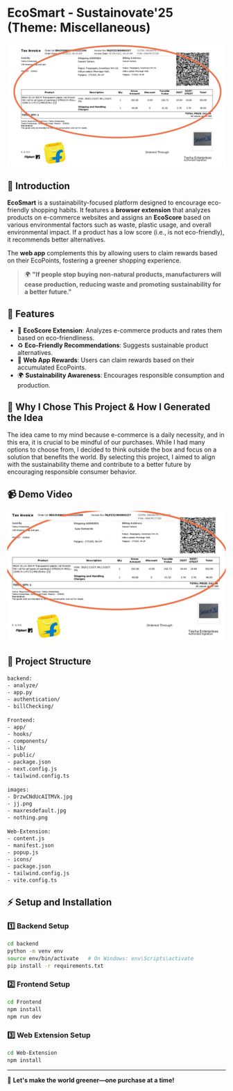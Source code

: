 # EcoSmart - Sustainovate'25 (Theme: Miscellaneous)

![EcoSmart Banner](images/maxresdefault.jpg)

## 🌱 Introduction
**EcoSmart** is a sustainability-focused platform designed to encourage eco-friendly shopping habits. It features a **browser extension** that analyzes products on e-commerce websites and assigns an **EcoScore** based on various environmental factors such as waste, plastic usage, and overall environmental impact. If a product has a low score (i.e., is not eco-friendly), it recommends better alternatives.

The **web app** complements this by allowing users to claim rewards based on their EcoPoints, fostering a greener shopping experience.

> 🌍 **"If people stop buying non-natural products, manufacturers will cease production, reducing waste and promoting sustainability for a better future."**

## 🎯 Features
- 🛒 **EcoScore Extension**: Analyzes e-commerce products and rates them based on eco-friendliness.
- ♻️ **Eco-Friendly Recommendations**: Suggests sustainable product alternatives.
- 🎁 **Web App Rewards**: Users can claim rewards based on their accumulated EcoPoints.
- 🌍 **Sustainability Awareness**: Encourages responsible consumption and production.


## 🤔 Why I Chose This Project & How I Generated the Idea
The idea came to my mind because e-commerce is a daily necessity, and in this era, it is crucial to be mindful of our purchases. While I had many options to choose from, I decided to think outside the box and focus on a solution that benefits the world. By selecting this project, I aimed to align with the sustainability theme and contribute to a better future by encouraging responsible consumer behavior.


## 📹 Demo Video
[![Watch the Demo](images/jj.png)](https://www.youtube.com/watch?v=dQw4w9WgXcQ)

## 📂 Project Structure
```
backend:
- analyze/
- app.py
- authentication/
- billChecking/

Frontend:
- app/
- hooks/
- components/
- lib/
- public/
- package.json
- next.config.js
- tailwind.config.ts

images:
- DrzwCNdUcAITMVk.jpg
- jj.png
- maxresdefault.jpg
- nothing.png

Web-Extension:
- content.js
- manifest.json
- popup.js
- icons/
- package.json
- tailwind.config.js
- vite.config.ts
```

## ⚡ Setup and Installation
### 1️⃣ Backend Setup
```sh
cd backend
python -m venv env
source env/bin/activate   # On Windows: env\Scripts\activate
pip install -r requirements.txt
```

### 2️⃣ Frontend Setup
```sh
cd Frontend
npm install
npm run dev
```

### 3️⃣ Web Extension Setup
```sh
cd Web-Extension
npm install
```


---
🚀 **Let's make the world greener—one purchase at a time!**
